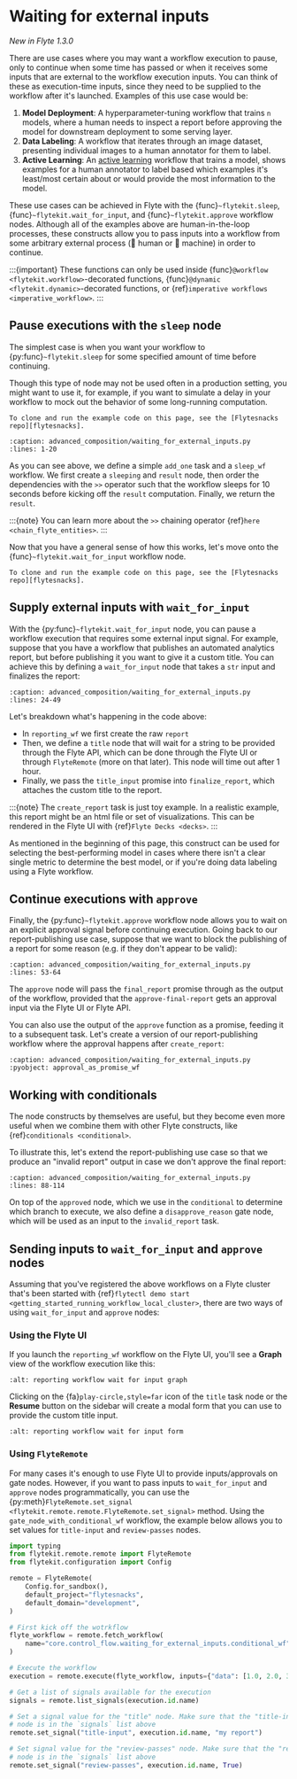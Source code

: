 # Waiting for external inputs

*New in Flyte 1.3.0*

There are use cases where you may want a workflow execution to pause, only to continue
when some time has passed or when it receives some inputs that are external to
the workflow execution inputs. You can think of these as execution-time inputs,
since they need to be supplied to the workflow after it's launched. Examples of
this use case would be:

1. **Model Deployment**: A hyperparameter-tuning workflow that
   trains `n` models, where a human needs to inspect a report before approving
   the model for downstream deployment to some serving layer.
2. **Data Labeling**: A workflow that iterates through an image dataset,
   presenting individual images to a human annotator for them to label.
3. **Active Learning**: An [active learning](<https://en.wikipedia.org/wiki/Active_learning_(machine_learning)>)
   workflow that trains a model, shows examples for a human annotator to label
   based which examples it's least/most certain about or would provide the most
   information to the model.

These use cases can be achieved in Flyte with the {func}`~flytekit.sleep`,
{func}`~flytekit.wait_for_input`, and {func}`~flytekit.approve` workflow nodes.
Although all of the examples above are human-in-the-loop processes, these
constructs allow you to pass inputs into a workflow from some arbitrary external
process (👩 human or 🤖 machine) in order to continue.

:::{important}
These functions can only be used inside {func}`@workflow <flytekit.workflow>`-decorated
functions, {func}`@dynamic <flytekit.dynamic>`-decorated functions, or
{ref}`imperative workflows <imperative_workflow>`.
:::

## Pause executions with the `sleep` node

The simplest case is when you want your workflow to {py:func}`~flytekit.sleep`
for some specified amount of time before continuing.

Though this type of node may not be used often in a production setting,
you might want to use it, for example, if you want to simulate a delay in
your workflow to mock out the behavior of some long-running computation.

```{note}
To clone and run the example code on this page, see the [Flytesnacks repo][flytesnacks].
```

```{rli} https://raw.githubusercontent.com/flyteorg/flytesnacks/master/examples/advanced_composition/advanced_composition/waiting_for_external_inputs.py
:caption: advanced_composition/waiting_for_external_inputs.py
:lines: 1-20
```

As you can see above, we define a simple `add_one` task and a `sleep_wf`
workflow. We first create a `sleeping` and `result` node, then
order the dependencies with the `>>` operator such that the workflow sleeps
for 10 seconds before kicking off the `result` computation. Finally, we
return the `result`.

:::{note}
You can learn more about the `>>` chaining operator
{ref}`here <chain_flyte_entities>`.
:::

Now that you have a general sense of how this works, let's move onto the
{func}`~flytekit.wait_for_input` workflow node.

```{note}
To clone and run the example code on this page, see the [Flytesnacks repo][flytesnacks].
```

## Supply external inputs with `wait_for_input`

With the {py:func}`~flytekit.wait_for_input` node, you can pause a
workflow execution that requires some external input signal. For example,
suppose that you have a workflow that publishes an automated analytics report,
but before publishing it you want to give it a custom title. You can achieve
this by defining a `wait_for_input` node that takes a `str` input and
finalizes the report:

```{rli} https://raw.githubusercontent.com/flyteorg/flytesnacks/master/examples/advanced_composition/advanced_composition/waiting_for_external_inputs.py
:caption: advanced_composition/waiting_for_external_inputs.py
:lines: 24-49
```

Let's breakdown what's happening in the code above:

- In `reporting_wf` we first create the raw `report`
- Then, we define a `title` node that will wait for a string to be provided
  through the Flyte API, which can be done through the Flyte UI or through
  `FlyteRemote` (more on that later). This node will time out after 1 hour.
- Finally, we pass the `title_input` promise into `finalize_report`, which
  attaches the custom title to the report.

:::{note}
The `create_report` task is just toy example. In a realistic example, this
report might be an html file or set of visualizations. This can be rendered
in the Flyte UI with {ref}`Flyte Decks <decks>`.
:::

As mentioned in the beginning of this page, this construct can be used for
selecting the best-performing model in cases where there isn't a clear single
metric to determine the best model, or if you're doing data labeling using
a Flyte workflow.

## Continue executions with `approve`

Finally, the {py:func}`~flytekit.approve` workflow node allows you to wait on
an explicit approval signal before continuing execution. Going back to our
report-publishing use case, suppose that we want to block the publishing of
a report for some reason (e.g. if they don't appear to be valid):

```{rli} https://raw.githubusercontent.com/flyteorg/flytesnacks/master/examples/advanced_composition/advanced_composition/waiting_for_external_inputs.py
:caption: advanced_composition/waiting_for_external_inputs.py
:lines: 53-64
```

The `approve` node will pass the `final_report` promise through as the
output of the workflow, provided that the `approve-final-report` gets an
approval input via the Flyte UI or Flyte API.

You can also use the output of the `approve` function as a promise, feeding
it to a subsequent task. Let's create a version of our report-publishing
workflow where the approval happens after `create_report`:

```{rli} https://raw.githubusercontent.com/flyteorg/flytesnacks/master/examples/advanced_composition/advanced_composition/waiting_for_external_inputs.py
:caption: advanced_composition/waiting_for_external_inputs.py
:pyobject: approval_as_promise_wf
```

## Working with conditionals

The node constructs by themselves are useful, but they become even more
useful when we combine them with other Flyte constructs, like {ref}`conditionals <conditional>`.

To illustrate this, let's extend the report-publishing use case so that we
produce an "invalid report" output in case we don't approve the final report:

```{rli} https://raw.githubusercontent.com/flyteorg/flytesnacks/master/examples/advanced_composition/advanced_composition/waiting_for_external_inputs.py
:caption: advanced_composition/waiting_for_external_inputs.py
:lines: 88-114
```

On top of the `approved` node, which we use in the `conditional` to
determine which branch to execute, we also define a `disapprove_reason`
gate node, which will be used as an input to the `invalid_report` task.

## Sending inputs to `wait_for_input` and `approve` nodes

Assuming that you've registered the above workflows on a Flyte cluster that's
been started with {ref}`flytectl demo start <getting_started_running_workflow_local_cluster>`,
there are two ways of using `wait_for_input` and `approve` nodes:

### Using the Flyte UI

If you launch the `reporting_wf` workflow on the Flyte UI, you'll see a
**Graph** view of the workflow execution like this:

```{image} https://raw.githubusercontent.com/flyteorg/static-resources/main/flytesnacks/user_guide/wait_for_input_graph.png
:alt: reporting workflow wait for input graph
```

Clicking on the {fa}`play-circle,style=far` icon of the `title` task node or the
**Resume** button on the sidebar will create a modal form that you can use to
provide the custom title input.

```{image} https://raw.githubusercontent.com/flyteorg/static-resources/main/flytesnacks/user_guide/wait_for_input_form.png
:alt: reporting workflow wait for input form
```

### Using `FlyteRemote`

For many cases it's enough to use Flyte UI to provide inputs/approvals on
gate nodes. However, if you want to pass inputs to `wait_for_input` and
`approve` nodes programmatically, you can use the
{py:meth}`FlyteRemote.set_signal <flytekit.remote.remote.FlyteRemote.set_signal>`
method. Using the `gate_node_with_conditional_wf` workflow, the example
below allows you to set values for `title-input` and `review-passes` nodes.

```python
import typing
from flytekit.remote.remote import FlyteRemote
from flytekit.configuration import Config

remote = FlyteRemote(
    Config.for_sandbox(),
    default_project="flytesnacks",
    default_domain="development",
)

# First kick off the wotrkflow
flyte_workflow = remote.fetch_workflow(
    name="core.control_flow.waiting_for_external_inputs.conditional_wf"
)

# Execute the workflow
execution = remote.execute(flyte_workflow, inputs={"data": [1.0, 2.0, 3.0, 4.0, 5.0]})

# Get a list of signals available for the execution
signals = remote.list_signals(execution.id.name)

# Set a signal value for the "title" node. Make sure that the "title-input"
# node is in the `signals` list above
remote.set_signal("title-input", execution.id.name, "my report")

# Set signal value for the "review-passes" node. Make sure that the "review-passes"
# node is in the `signals` list above
remote.set_signal("review-passes", execution.id.name, True)
```

[flytesnacks]: https://github.com/flyteorg/flytesnacks/tree/master/examples/advanced_composition/
